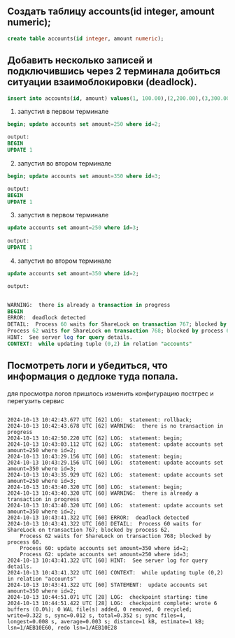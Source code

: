 ## Создать таблицу accounts(id integer, amount numeric);

```sql
create table accounts(id integer, amount numeric);
```

## Добавить несколько записей и подключившись через 2 терминала добиться ситуации взаимоблокировки (deadlock).

```sql
insert into accounts(id, amount) values(1, 100.00),(2,200.00),(3,300.00);
```

1) запустил в первом терминале

```sql
begin; update accounts set amount=250 where id=2;

output:
BEGIN
UPDATE 1

```

2) запустил во втором терминале

```sql
begin; update accounts set amount=350 where id=3;

output:	
BEGIN
UPDATE 1
```

3) запустил в первом терминале

```sql
update accounts set amount=250 where id=3;
	
output:	
UPDATE 1
```

4) запустил во втором терминале

```sql
update accounts set amount=350 where id=2;

output:	


WARNING:  there is already a transaction in progress
BEGIN
ERROR:  deadlock detected
DETAIL:  Process 60 waits for ShareLock on transaction 767; blocked by process 62.
Process 62 waits for ShareLock on transaction 768; blocked by process 60.
HINT:  See server log for query details.
CONTEXT:  while updating tuple (0,2) in relation "accounts"

```



## Посмотреть логи и убедиться, что информация о дедлоке туда попала.

для просмотра логов пришлось изменить конфигурацию постгрес и перегузить сервис

```logs

2024-10-13 10:42:43.677 UTC [62] LOG:  statement: rollback;
2024-10-13 10:42:43.678 UTC [62] WARNING:  there is no transaction in progress
2024-10-13 10:42:50.220 UTC [62] LOG:  statement: begin;
2024-10-13 10:43:03.112 UTC [62] LOG:  statement: update accounts set amount=250 where id=2;
2024-10-13 10:43:29.156 UTC [60] LOG:  statement: begin;
2024-10-13 10:43:29.156 UTC [60] LOG:  statement: update accounts set amount=350 where id=3;
2024-10-13 10:43:35.929 UTC [62] LOG:  statement: update accounts set amount=250 where id=3;
2024-10-13 10:43:40.320 UTC [60] LOG:  statement: begin;
2024-10-13 10:43:40.320 UTC [60] WARNING:  there is already a transaction in progress
2024-10-13 10:43:40.320 UTC [60] LOG:  statement: update accounts set amount=350 where id=2;
2024-10-13 10:43:41.322 UTC [60] ERROR:  deadlock detected
2024-10-13 10:43:41.322 UTC [60] DETAIL:  Process 60 waits for ShareLock on transaction 767; blocked by process 62.
	Process 62 waits for ShareLock on transaction 768; blocked by process 60.
	Process 60: update accounts set amount=350 where id=2;
	Process 62: update accounts set amount=250 where id=3;
2024-10-13 10:43:41.322 UTC [60] HINT:  See server log for query details.
2024-10-13 10:43:41.322 UTC [60] CONTEXT:  while updating tuple (0,2) in relation "accounts"
2024-10-13 10:43:41.322 UTC [60] STATEMENT:  update accounts set amount=350 where id=2;
2024-10-13 10:44:51.071 UTC [28] LOG:  checkpoint starting: time
2024-10-13 10:44:51.422 UTC [28] LOG:  checkpoint complete: wrote 6 buffers (0.0%); 0 WAL file(s) added, 0 removed, 0 recycled; write=0.322 s, sync=0.012 s, total=0.352 s; sync files=4, longest=0.008 s, average=0.003 s; distance=1 kB, estimate=1 kB; lsn=1/AEB10E60, redo lsn=1/AEB10E28


```


